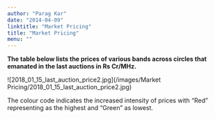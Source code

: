 ```yaml
---
author: "Parag Kar"
date: "2014-04-09"
linktitle: "Market Pricing"
title: "Market Pricing"
menu: ""
---
```



**The table below lists the prices of various bands across circles that emanated in the last auctions in Rs Cr/MHz.**

![2018_01_15_last_auction_price2.jpg](/images/Market Pricing/2018_01_15_last_auction_price2.jpg)

The colour code indicates the increased intensity of prices with “Red” representing as the highest and “Green” as lowest.

